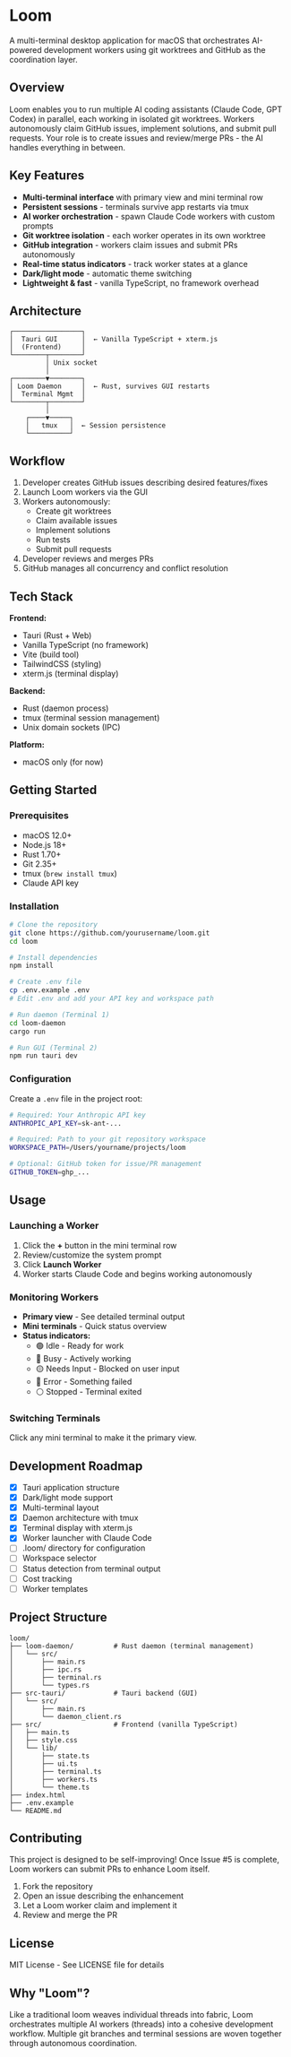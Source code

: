 # Loom

A multi-terminal desktop application for macOS that orchestrates AI-powered development workers using git worktrees and GitHub as the coordination layer.

## Overview

Loom enables you to run multiple AI coding assistants (Claude Code, GPT Codex) in parallel, each working in isolated git worktrees. Workers autonomously claim GitHub issues, implement solutions, and submit pull requests. Your role is to create issues and review/merge PRs - the AI handles everything in between.

## Key Features

- **Multi-terminal interface** with primary view and mini terminal row
- **Persistent sessions** - terminals survive app restarts via tmux
- **AI worker orchestration** - spawn Claude Code workers with custom prompts
- **Git worktree isolation** - each worker operates in its own worktree
- **GitHub integration** - workers claim issues and submit PRs autonomously
- **Real-time status indicators** - track worker states at a glance
- **Dark/light mode** - automatic theme switching
- **Lightweight & fast** - vanilla TypeScript, no framework overhead

## Architecture

```
┌─────────────────┐
│  Tauri GUI      │  ← Vanilla TypeScript + xterm.js
│  (Frontend)     │
└────────┬────────┘
         │ Unix socket
         │
┌────────▼────────┐
│ Loom Daemon     │  ← Rust, survives GUI restarts
│  Terminal Mgmt  │
└────────┬────────┘
         │
    ┌────▼─────┐
    │   tmux   │  ← Session persistence
    └──────────┘
```

## Workflow

1. Developer creates GitHub issues describing desired features/fixes
2. Launch Loom workers via the GUI
3. Workers autonomously:
   - Create git worktrees
   - Claim available issues
   - Implement solutions
   - Run tests
   - Submit pull requests
4. Developer reviews and merges PRs
5. GitHub manages all concurrency and conflict resolution

## Tech Stack

**Frontend:**
- Tauri (Rust + Web)
- Vanilla TypeScript (no framework)
- Vite (build tool)
- TailwindCSS (styling)
- xterm.js (terminal display)

**Backend:**
- Rust (daemon process)
- tmux (terminal session management)
- Unix domain sockets (IPC)

**Platform:**
- macOS only (for now)

## Getting Started

### Prerequisites

- macOS 12.0+
- Node.js 18+
- Rust 1.70+
- Git 2.35+
- tmux (`brew install tmux`)
- Claude API key

### Installation

```bash
# Clone the repository
git clone https://github.com/yourusername/loom.git
cd loom

# Install dependencies
npm install

# Create .env file
cp .env.example .env
# Edit .env and add your API key and workspace path

# Run daemon (Terminal 1)
cd loom-daemon
cargo run

# Run GUI (Terminal 2)
npm run tauri dev
```

### Configuration

Create a `.env` file in the project root:

```bash
# Required: Your Anthropic API key
ANTHROPIC_API_KEY=sk-ant-...

# Required: Path to your git repository workspace
WORKSPACE_PATH=/Users/yourname/projects/loom

# Optional: GitHub token for issue/PR management
GITHUB_TOKEN=ghp_...
```

## Usage

### Launching a Worker

1. Click the **+** button in the mini terminal row
2. Review/customize the system prompt
3. Click **Launch Worker**
4. Worker starts Claude Code and begins working autonomously

### Monitoring Workers

- **Primary view** - See detailed terminal output
- **Mini terminals** - Quick status overview
- **Status indicators:**
  - 🟢 Idle - Ready for work
  - 🔵 Busy - Actively working
  - 🟡 Needs Input - Blocked on user input
  - 🔴 Error - Something failed
  - ⚪ Stopped - Terminal exited

### Switching Terminals

Click any mini terminal to make it the primary view.

## Development Roadmap

- [x] Tauri application structure
- [x] Dark/light mode support
- [x] Multi-terminal layout
- [x] Daemon architecture with tmux
- [x] Terminal display with xterm.js
- [x] Worker launcher with Claude Code
- [ ] .loom/ directory for configuration
- [ ] Workspace selector
- [ ] Status detection from terminal output
- [ ] Cost tracking
- [ ] Worker templates

## Project Structure

```
loom/
├── loom-daemon/          # Rust daemon (terminal management)
│   └── src/
│       ├── main.rs
│       ├── ipc.rs
│       ├── terminal.rs
│       └── types.rs
├── src-tauri/            # Tauri backend (GUI)
│   └── src/
│       ├── main.rs
│       └── daemon_client.rs
├── src/                  # Frontend (vanilla TypeScript)
│   ├── main.ts
│   ├── style.css
│   └── lib/
│       ├── state.ts
│       ├── ui.ts
│       ├── terminal.ts
│       ├── workers.ts
│       └── theme.ts
├── index.html
├── .env.example
└── README.md
```

## Contributing

This project is designed to be self-improving! Once Issue #5 is complete, Loom workers can submit PRs to enhance Loom itself.

1. Fork the repository
2. Open an issue describing the enhancement
3. Let a Loom worker claim and implement it
4. Review and merge the PR

## License

MIT License - See LICENSE file for details

## Why "Loom"?

Like a traditional loom weaves individual threads into fabric, Loom orchestrates multiple AI workers (threads) into a cohesive development workflow. Multiple git branches and terminal sessions are woven together through autonomous coordination.
